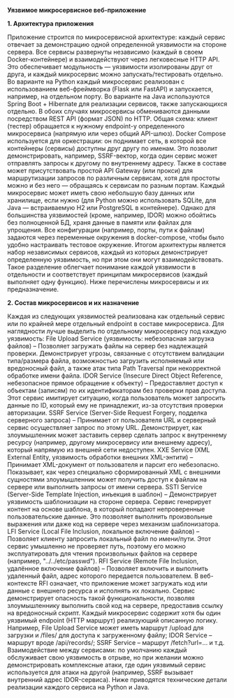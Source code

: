 **Уязвимое микросервисное веб-приложение**

**1. Архитектура приложения**

Приложение строится по микросервисной архитектуре: каждый сервис отвечает за демонстрацию одной определенной уязвимости на стороне сервера. Все сервисы развернуты независимо (каждый в своем Docker-контейнере) и взаимодействуют через легковесные HTTP API. Это обеспечивает модульность — уязвимости изолированы друг от друга, и каждый микросервис можно запускать/тестировать отдельно. Во варианте на Python каждый микросервис реализован с использованием веб-фреймворка (Flask или FastAPI) и запускается, например, на отдельном порту. Во варианте на Java используются Spring Boot + Hibernate для реализации сервисов, также запускающихся отдельно. В обоих случаях микросервисы обмениваются данными посредством REST API (формат JSON) по HTTP. Общая схема: клиент (тестер) обращается к нужному endpoint-у определенного микросервиса (напрямую или через общий API-шлюз). Docker Compose используется для оркестрации: он поднимает сеть, в которой все контейнеры (сервисы) доступны друг другу по именам. Это позволит демонстрировать, например, SSRF-вектор, когда один сервис может отправлять запросы к другому по внутреннему адресу. Также в составе может присутствовать простой API Gateway (или прокси) для маршрутизации запросов по различным сервисам, хотя для простоты можно и без него — обращаясь к сервисам по разным портам. Каждый микросервис может иметь свою небольшую базу данных или хранилище, если нужно (для Python можно использовать SQLite, для Java — встраиваемую H2 или PostgreSQL в контейнере). Однако для большинства уязвимостей (кроме, например, IDOR) можно обойтись без полноценной БД, храня данные в памяти или файлах для упрощения. Все конфигурации (например, порты, пути к файлам) задаются через переменные окружения в docker-compose, чтобы было удобно настраивать тестовое окружение. Итогом архитектуры является набор независимых сервисов, каждый из которых демонстрирует определенную уязвимость, но при этом они могут взаимодействовать. Такое разделение облегчает понимание каждой уязвимости в отдельности и соответствует принципам микросервисов (каждый выполняет одну функцию). Ниже перечислены микросервисы и их предназначение.

**2. Состав микросервисов и их назначение**

Каждая из следующих уязвимостей реализована как отдельный сервис или по крайней мере отдельный endpoint в составе микросервиса. Для наглядности лучше выделить по отдельному микросервису под каждую уязвимость:
File Upload Service (уязвимость: небезопасная загрузка файлов) – Позволяет загружать файлы на сервер без надлежащей проверки. Демонстрирует угрозы, связанные с отсутствием валидации типа/размера файла, возможностью загрузить исполняемый или вредоносный файл, а также атак типа Path Traversal при некорректной обработке имени файла.
IDOR Service (Insecure Direct Object Reference, небезопасное прямое обращение к объекту) – Предоставляет доступ к объектам (записям) по их идентификаторам без проверки прав доступа. Этот сервис имитирует ситуацию, когда пользователь может запросить данные по ID, который ему не принадлежит, из-за отсутствия проверки авторизации.
SSRF Service (Server-Side Request Forgery, подделка серверного запроса) – Принимает от пользователя URL и серверный сервис осуществляет запрос по этому URL. Демонстрирует, как злоумышленник может заставить сервер сделать запрос к внутреннему ресурсу (например, другому микросервису или внешнему адресу), который напрямую из внешней сети недоступен.
XXE Service (XML External Entity, уязвимость обработки внешних XML-энтити) – Принимает XML-документ от пользователя и парсит его небезопасно. Показывает, как через специально сформированный XML с внешними сущностями злоумышленник может получить доступ к файлам на сервере или выполнить запросы от имени сервера.
SSTI Service (Server-Side Template Injection, инъекция в шаблон) – Демонстрирует уязвимость шаблонизации на стороне сервера. Сервис генерирует контент на основе шаблона, в который попадают непроверенные пользовательские данные. Это позволяет выполнить произвольные выражения или даже код на сервере через механизм шаблонизатора.
LFI Service (Local File Inclusion, локальное включение файлов) – Позволяет клиенту запросить локальный файл по имени/пути. Этот сервис умышленно не проверяет путь, поэтому его можно эксплуатировать для чтения произвольных файлов на сервере (например, "../../etc/passwd").
RFI Service (Remote File Inclusion, удалённое включение файлов) – Позволяет включить и выполнить удаленный файл, адрес которого передается пользователем. В веб-контексте RFI означает, что приложение может загружать код или данные с внешнего ресурса и исполнять их локально. Сервис демонстрирует опасность такой функциональности, позволяя злоумышленнику выполнить свой код на сервере, предоставив ссылку на вредоносный скрипт.
Каждый микросервис содержит хотя бы один уязвимый endpoint (HTTP маршрут) реализующий описанную логику. Например, File Upload Service может иметь маршрут /upload для загрузки и /files/<name> для доступа к загруженному файлу; IDOR Service – маршрут вроде /api/records/<id>; SSRF Service – маршрут /fetch?url=... и т.д. Взаимодействие между сервисами: по умолчанию каждый обслуживает свою уязвимость в отрыве, но при желании можно демонстрировать комплексные атаки, где один уязвимый сервис используется для атаки на другой (например, SSRF вызывает внутренний адрес IDOR-сервиса). Ниже приводятся технические детали реализации каждого сервиса на Python и Java.
